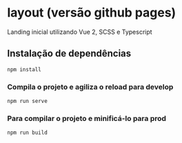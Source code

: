 # layout (versão github pages)

Landing inicial utilizando Vue 2, SCSS e Typescript

## Instalação de dependências

```
npm install
```

### Compila o projeto e agiliza o reload para develop

```
npm run serve
```

### Para compilar o projeto e minificá-lo para prod

```
npm run build
```

